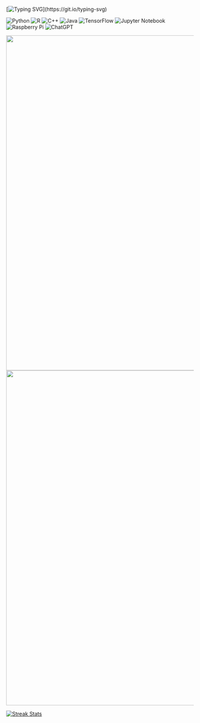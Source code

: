 [![Typing SVG](https://readme-typing-svg.demolab.com?font=Fira+Code&size=18&pause=1000&color=FF0FFF&vCenter=true&width=435&lines=Hello%2C+I'm+Barbara!)](https://git.io/typing-svg)

![Python](https://img.shields.io/badge/python-3670A0?style=for-the-badge&logo=python&logoColor=ffdd54)
![R](https://img.shields.io/badge/r-%23276DC3.svg?style=for-the-badge&logo=r&logoColor=white)
![C++](https://img.shields.io/badge/c++-%2300599C.svg?style=for-the-badge&logo=c%2B%2B&logoColor=white)
![Java](https://img.shields.io/badge/java-%23ED8B00.svg?style=for-the-badge&logo=openjdk&logoColor=white)
![TensorFlow](https://img.shields.io/badge/TensorFlow-%23FF6F00.svg?style=for-the-badge&logo=TensorFlow&logoColor=white)
![Jupyter Notebook](https://img.shields.io/badge/jupyter-%23FA0F00.svg?style=for-the-badge&logo=jupyter&logoColor=white)
![Raspberry Pi](https://img.shields.io/badge/-RaspberryPi-C51A4A?style=for-the-badge&logo=Raspberry-Pi)
![ChatGPT](https://img.shields.io/badge/chatGPT-74aa9c?style=for-the-badge&logo=openai&logoColor=white)

<img src="https://capsule-render.vercel.app/api?type=waving&color=ff00ff&height=60&section=footer&width=200" width="900">
<img src="https://i.pinimg.com/originals/3f/9a/76/3f9a76e8f304e41d93a8bf6daefc5163.gif" width="900">
<!-- <img src="https://i.pinimg.com/originals/c8/7f/fb/c87ffbfdaade272b84e5a5f515c93436.gif" width="1000"> -->

[![Streak Stats](https://github-readme-streak-stats.herokuapp.com?user=byblis&theme=dark&border_radius=1&date_format=%5BY%20%5DM%20j&background=000000&ring=FF00FF&fire=00EBE5&stroke=FF00FF&currStreakLabel=00EBE5&currStreakNum=00EBE5&border=FF00FF&sideLabels=FF00FF&dates=3F00FF&sideNums=FF00FF)](https://git.io/streak-stats)

<!-- ![Top Languages](https://github-readme-stats.vercel.app/api/top-langs/?username=byblis&bg_color=000000&title_color=f0f&text_color=f0f) -->

